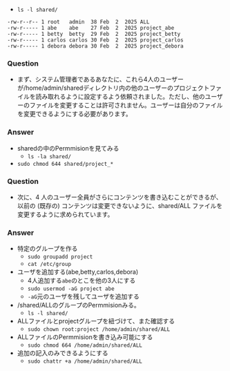 - `ls -l shared/`

```
-rw-r--r-- 1 root   admin  38 Feb  2  2025 ALL
-rw-r----- 1 abe    abe    27 Feb  2  2025 project_abe
-rw-r----- 1 betty  betty  29 Feb  2  2025 project_betty
-rw-r----- 1 carlos carlos 30 Feb  2  2025 project_carlos
-rw-r----- 1 debora debora 30 Feb  2  2025 project_debora
```

### Question
- まず、システム管理者であるあなたに、これら4人のユーザーが/home/admin/sharedディレクトリ内の他のユーザーのプロジェクトファイルを読み取れるように設定するよう依頼されました。ただし、他のユーザーのファイルを変更することは許可されません。ユーザーは自分のファイルを変更できるようにする必要があります。
### Answer
- sharedの中のPermmisionを見てみる
  - `ls -la shared/` 
- `sudo chmod 644 shared/project_*`

### Question
- 次に、4 人のユーザー全員がさらにコンテンツを書き込むことができるが、以前の (既存の) コンテンツは変更できないように、shared/ALL ファイルを変更するように求められています。

### Answer
- 特定のグループを作る
  - `sudo groupadd project`
  - `cat /etc/group`
- ユーザを追加する(abe,betty,carlos,debora)
  - 4人追加する`abe`のとこを他の3人にする 
  - `sudo usermod -aG project abe`
  - `-aG`元のユーザを残してユーザを追加する
- /shared/ALLのグループのPermmisionみる。
  - `ls -l shared/`
- ALLファイルとprojectグループを紐づけて、また確認する
  - `sudo chown root:project /home/admin/shared/ALL`
- ALLファイルのPermmisionを書き込み可能にする
  - `sudo chmod 664 /home/admin/shared/ALL`
- 追加の記入のみできるようにする
  - `sudo chattr +a /home/admin/shared/ALL`  

